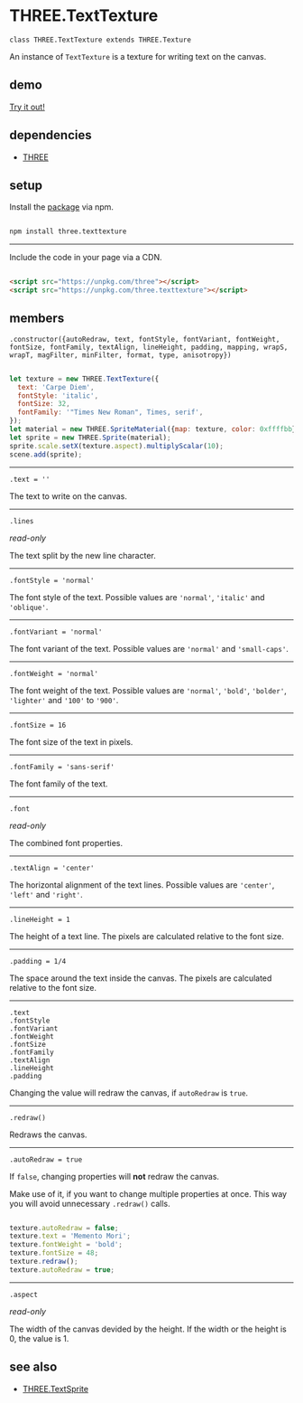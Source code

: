 # THREE.TextTexture

`class THREE.TextTexture extends THREE.Texture`

An instance of `TextTexture` is a texture for writing text on the canvas.

## demo

[Try it out!](https://seregpie.github.io/THREE.TextTexture/)

## dependencies

- [THREE](https://github.com/mrdoob/three.js)

## setup

Install the [package](https://www.npmjs.com/package/three.texttexture) via npm.

```sh

npm install three.texttexture

```

---

Include the code in your page via a CDN.

```html

<script src="https://unpkg.com/three"></script>
<script src="https://unpkg.com/three.texttexture"></script>

```

## members

`.constructor({autoRedraw, text, fontStyle, fontVariant, fontWeight, fontSize, fontFamily, textAlign, lineHeight, padding, mapping, wrapS, wrapT, magFilter, minFilter, format, type, anisotropy})`

```js

let texture = new THREE.TextTexture({
  text: 'Carpe Diem',
  fontStyle: 'italic',
  fontSize: 32,
  fontFamily: '"Times New Roman", Times, serif',
});
let material = new THREE.SpriteMaterial({map: texture, color: 0xffffbb});
let sprite = new THREE.Sprite(material);
sprite.scale.setX(texture.aspect).multiplyScalar(10);
scene.add(sprite);

```

---

`.text = ''`

The text to write on the canvas.

---

`.lines`

*read-only*

The text split by the new line character.

---

`.fontStyle = 'normal'`

The font style of the text. Possible values are `'normal'`, `'italic'` and `'oblique'`.

---

`.fontVariant = 'normal'`

The font variant of the text. Possible values are `'normal'` and `'small-caps'`.

---

`.fontWeight = 'normal'`

The font weight of the text. Possible values are `'normal'`, `'bold'`, `'bolder'`, `'lighter'` and `'100'` to `'900'`.

---

`.fontSize = 16`

The font size of the text in pixels.

---

`.fontFamily = 'sans-serif'`

The font family of the text.

---

`.font`

*read-only*

The combined font properties.

---

`.textAlign = 'center'`

The horizontal alignment of the text lines. Possible values are `'center'`, `'left'` and `'right'`.

---

`.lineHeight = 1`

The height of a text line. The pixels are calculated relative to the font size.

---

`.padding = 1/4`

The space around the text inside the canvas. The pixels are calculated relative to the font size.

---

`.text`<br/>
`.fontStyle`<br/>
`.fontVariant`<br/>
`.fontWeight`<br/>
`.fontSize`<br/>
`.fontFamily`<br/>
`.textAlign`<br/>
`.lineHeight`<br/>
`.padding`<br/>

Changing the value will redraw the canvas, if `autoRedraw` is `true`.

---

`.redraw()`

Redraws the canvas.

---

`.autoRedraw = true`

If `false`, changing properties will **not** redraw the canvas.

Make use of it, if you want to change multiple properties at once. This way you will avoid unnecessary `.redraw()` calls.

```js

texture.autoRedraw = false;
texture.text = 'Memento Mori';
texture.fontWeight = 'bold';
texture.fontSize = 48;
texture.redraw();
texture.autoRedraw = true;

```

---

`.aspect`

*read-only*

The width of the canvas devided by the height. If the width or the height is 0, the value is 1.

## see also

- [THREE.TextSprite](https://github.com/SeregPie/THREE.TextSprite)
